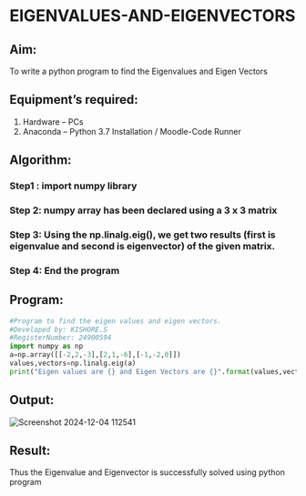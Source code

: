 # EIGENVALUES-AND-EIGENVECTORS

## Aim:
To write a python program to find the Eigenvalues and Eigen Vectors


## Equipment’s required:
1. 	Hardware – PCs
2. 	Anaconda – Python 3.7 Installation / Moodle-Code Runner


## Algorithm:
### Step1 : import numpy library
### Step 2: numpy array has been declared using a 3 x 3 matrix
### Step 3: Using the np.linalg.eig(),  we get two results (first is eigenvalue and second is eigenvector) of the given matrix.
### Step 4: End the program


## Program:

```python
#Program to find the eigen values and eigen vectors.
#Developed by: KISHORE.S
#RegisterNumber: 24900594
import numpy as np
a=np.array([[-2,2,-3],[2,1,-6],[-1,-2,0]])
values,vectors=np.linalg.eig(a)
print("Eigen values are {} and Eigen Vectors are {}".format(values,vectors))

```

## Output:

![Screenshot 2024-12-04 112541](https://github.com/user-attachments/assets/904665ae-8002-4357-b9b1-b4394e6fed0f)

## Result:
Thus the Eigenvalue and Eigenvector is successfully solved using python program

